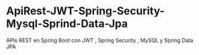 # ApiRest-JWT-Spring-Security-Mysql-Sprind-Data-Jpa
APIs REST en Spring Boot con JWT , Spring Security , MySQL y Spring Data JPA

